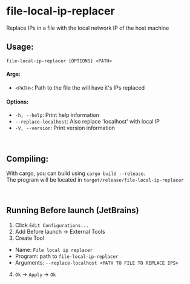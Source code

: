 # file-local-ip-replacer
Replace IPs in a file with the local network IP of the host machine

## Usage:
`file-local-ip-replacer [OPTIONS] <PATH>`

#### Args:
- `<PATH>`: Path to the file the will have it's IPs replaced

#### Options:

- `-h, --help`: Print help information
- `--replace-localhost`: Also replace 'localhost' with local IP
- `-V, --version`: Print version information

<br/>

## Compiling:

With cargo, you can build using `cargo build --release`.
<br/>
The program will be located in `target/release/file-local-ip-replacer`

<br/>

## Running Before launch (JetBrains)

1. Click `Edit Configurations...`
2. Add Before launch -> External Tools
3. Create Tool
- Name: `File local ip replacer`
- Program: path to `file-local-ip-replacer`
- Arguments: `--replace-localhost <PATH TO FILE TO REPLACE IPS>`
4. `Ok` -> `Apply` -> `Ok`
